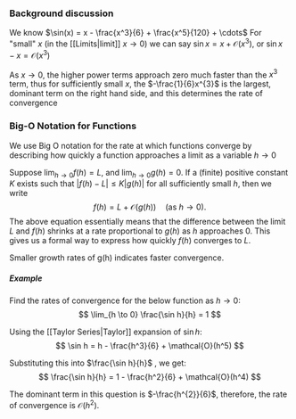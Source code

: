 ### Background discussion

We know   $\sin(x) = x - \frac{x^3}{6} + \frac{x^5}{120} + \cdots$
For "small" $x$ (in the [[Limits|limit]] $x \to 0$) we can say     $\sin x = x + \mathcal{O}(x^{3})$,     or     $\sin x - x = \mathcal{O}(x^{3})$

As $x \to 0$, the higher power terms approach zero much faster than the $x^{3}$ term, thus for sufficiently small $x$, the $-\frac{1}{6}x^{3}$ is the largest, dominant term on the right hand side, and this determines the rate of convergence

### Big-O Notation for Functions

We use Big O notation for the rate at which functions converge by describing how quickly a function approaches a limit as a variable $h \to 0$

Suppose $\lim_{h \to 0} f(h) = L$, and $\lim_{h \to 0} g(h) = 0$. If a (finite) positive constant $K$ exists such that
$|f(h) - L| \leq K|g(h)|$ for all sufficiently small $h$, then we write 
$$f(h) = L + \mathcal{O}(g(h)) \quad \text{(as } h \to 0).$$
The above equation essentially means that the difference between the limit $L$ and $f(h)$ shrinks at a rate proportional to $g(h)$ as $h$ approaches $0$. This gives us a formal way to express how quickly $f(h)$ converges to $L$.

Smaller growth rates of g(h) indicates faster convergence.

##### Example

Find the rates of convergence for the below function as $h \to 0$:
$$
\lim_{h \to 0} \frac{\sin h}{h} = 1
$$

Using the [[Taylor Series|Taylor]] expansion of $\sin h$:
$$
\sin h = h - \frac{h^3}{6} + \mathcal{O}(h^5)
$$

Substituting this into $\frac{\sin h}{h}$ , we get:
$$
\frac{\sin h}{h} = 1 - \frac{h^2}{6} + \mathcal{O}(h^4)
$$

The dominant term in this question is $-\frac{h^{2}}{6}$, therefore, the rate of convergence is $\mathcal{O}(h^2)$.
